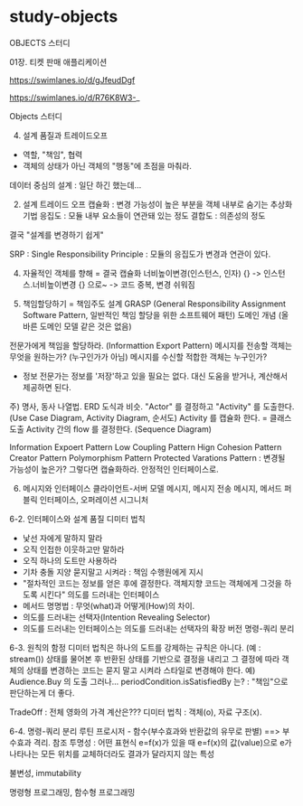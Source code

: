 # study-objects
OBJECTS 스터디

01장. 티켓 판매 애플리케이션

https://swimlanes.io/d/gJfeudDgf

https://swimlanes.io/d/R76K8W3-_


Objects 스터디

04. 설계 품질과 트레이드오프

- 역할, "책임", 협력
- 객체의 상태가 아닌 객체의 "행동"에 초점을 마춰라.

데이터 중심의 설계 : 일단 하긴 했는데...


02. 설계 트레이드 오프
캡슐화 : 변경 가능성이 높은 부분을 객체 내부로 숨기는 추상화 기법
응집도 : 모듈 내부 요소들이 연관돼 있는 정도
결합도 : 의존성의 정도

결국 "설계를 변경하기 쉽게"

SRP : Single Responsibility Principle : 모듈의 응집도가 변경과 연관이 있다.

04. 자율적인 객체를 향해 = 결국 캡슐화
너비높이변경(인스턴스, 인자) {} -> 인스턴스.너비높이변경 {} 으로~
-> 코드 중복, 변경 쉬워짐

05. 책임할당하기 = 책임주도 설계
GRASP (General Responsibility Assignment Software Pattern, 일반적인 책임 할당을 위한 소프트웨어 패턴)
도메인 개념 (올바른 도메인 모델 같은 것은 없음)

전문가에게 책임을 할당하라. (Informattion Export Pattern)
메시지를 전송할 객체는 무엇을 원하는가? (누구인가가 아님)
메시지를 수신할 적합한 객체는 누구인가?
* 정보 전문가는 정보를 '저장'하고 있을 필요는 없다. 대신 도움을 받거나, 계산해서 제공하면 된다.

주) 명사, 동사 나열법. ERD 도식과 비슷.
"Actor" 를 결정하고 "Activity" 를 도출한다. (Use Case Diagram, Activity Diagram, 순서도)
Activity 를 캡슐화 한다. = 클래스 도출
Activity 간의 flow 를 결정한다. (Sequence Diagram)


Information Expoert Pattern
Low Coupling Pattern
Hign Cohesion Pattern
Creator Pattern
Polymorphism Pattern
Protected Varations Pattern : 변경될 가능성이 높은가? 그렇다면 캡슐화하라. 안정적인 인터페이스로.

06. 메시지와 인터페이스
클라이언트-서버 모델
메시지, 메시지 전송
메시지, 메서드
퍼블릭 인터페이스, 오퍼레이션
시그니처

6-2. 인터페이스와 설계 품질
디미터 법칙
- 낯선 자에게 말하지 말라
- 오직 인접한 이웃하고만 말하라
- 오직 하나의 도트만 사용하라
- 기차 충돌 지양
묻지말고 시켜라 : 책임 수행원에게 지시
- "절차적인 코드는 정보를 얻은 후에 결정한다. 객체지향 코드는 객체에게 그것을 하도록 시킨다"
의도를 드러내는 인터페이스
- 메서드 명명법 : 무엇(what)과 어떻게(How)의 차이.
- 의도를 드러내는 선택자(Intention Revealing Selector)
- 의도를 드러내는 인터페이스는 의도를 드러내는 선택자의 확장 버전
명령-쿼리 분리

6-3. 원칙의 함정
디미터 법칙은 하나의 도트를 강제하는 규칙은 아니다. (예 : stream())
상태를 물어본 후 반환된 상태를 기반으로 결정을 내리고 그 결정에 따라 객체의 상태를 변경하는 코드는 묻지 말고 시켜라 스타일로 변경해야 한다.
예) Audience.Buy 의 도출
그러나...
periodCondition.isSatisfiedBy 는? : "책임"으로 판단하는게 더 좋다.

TradeOff : 전체 영화의 가격 계산은???
디미터 법칙 : 객체(o), 자료 구조(x).

6-4. 명령-쿼리 분리
루틴 
프로시저 - 함수(부수효과와 반환값의 유무로 판별)
==> 부수효과 격리.
참조 투명성 : 어떤 표현식 e=f(x)가 있을 때 e=f(x)의 값(value)으로 e가 나타나는 모든 위치를 교체하더라도 결과가 달라지지 않는 특성

불변성, immutability

명령형 프로그래밍, 함수형 프로그래밍
